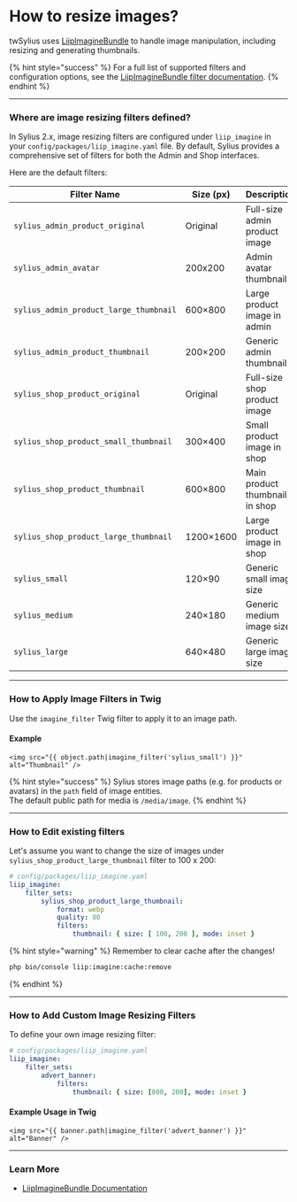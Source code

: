 # How to resize images?

twSylius uses [LiipImagineBundle](https://symfony.com/doc/current/bundles/LiipImagineBundle/index.html) to handle image manipulation, including resizing and generating thumbnails.

{% hint style="success" %}
For a full list of supported filters and configuration options, see the [LiipImagineBundle filter documentation](https://symfony.com/doc/current/bundles/LiipImagineBundle/filters.html).
{% endhint %}

***

### Where are image resizing filters defined?

In Sylius 2.x, image resizing filters are configured under `liip_imagine` in your `config/packages/liip_imagine.yaml` file. By default, Sylius provides a comprehensive set of filters for both the Admin and Shop interfaces.

Here are the default filters:

| Filter Name                            | Size (px) | Description                    |
| -------------------------------------- | --------- | ------------------------------ |
| `sylius_admin_product_original`        | Original  | Full-size admin product image  |
| `sylius_admin_avatar`                  | 200x200   | Admin avatar thumbnail         |
| `sylius_admin_product_large_thumbnail` | 600×800   | Large product image in admin   |
| `sylius_admin_product_thumbnail`       | 200×200   | Generic admin thumbnail        |
| `sylius_shop_product_original`         | Original  | Full-size shop product image   |
| `sylius_shop_product_small_thumbnail`  | 300×400   | Small product image in shop    |
| `sylius_shop_product_thumbnail`        | 600×800   | Main product thumbnail in shop |
| `sylius_shop_product_large_thumbnail`  | 1200×1600 | Large product image in shop    |
| `sylius_small`                         | 120×90    | Generic small image size       |
| `sylius_medium`                        | 240×180   | Generic medium image size      |
| `sylius_large`                         | 640×480   | Generic large image size       |

***

### How to Apply Image Filters in Twig

Use the `imagine_filter` Twig filter to apply it to an image path.

#### Example

```twig
<img src="{{ object.path|imagine_filter('sylius_small') }}" alt="Thumbnail" />
```

{% hint style="success" %}
Sylius stores image paths (e.g. for products or avatars) in the `path` field of image entities.\
The default public path for media is `/media/image`.
{% endhint %}

***

### How to Edit existing filters

Let's assume you want to change the size of images under `sylius_shop_product_large_thumbnail` filter to 100 x 200:

```yaml
# config/packages/liip_imagine.yaml
liip_imagine:
    filter_sets:
        sylius_shop_product_large_thumbnail:
            format: webp
            quality: 80
            filters:
                thumbnail: { size: [ 100, 200 ], mode: inset }
```

{% hint style="warning" %}
Remember to clear cache after the changes!

```bash
php bin/console liip:imagine:cache:remove
```
{% endhint %}

***

### How to Add Custom Image Resizing Filters

To define your own image resizing filter:

```yaml
# config/packages/liip_imagine.yaml
liip_imagine:
    filter_sets:
        advert_banner:
            filters:
                thumbnail: { size: [800, 200], mode: inset }
```

#### Example Usage in Twig

```twig
<img src="{{ banner.path|imagine_filter('advert_banner') }}" alt="Banner" />
```

***

### Learn More

* [LiipImagineBundle Documentation](https://symfony.com/doc/current/bundles/LiipImagineBundle/index.html)
